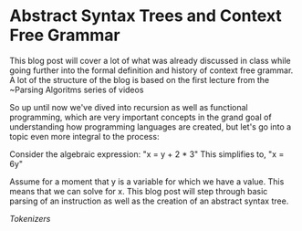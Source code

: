 # Abstract Syntax Trees and Context Free Grammar

This blog post will cover a lot of what was already discussed in class while going further into the formal definition and history of context free grammar.
A lot of the structure of the blog is based on the first lecture from the ~Parsing Algoritms series of videos 

So up until now we've dived into recursion as well as functional programming, which are very important concepts in the grand goal of understanding how
programming languages are created, but let's go into a topic even more integral to the process: 

Consider the algebraic expression: "x = y + 2 * 3" 
This simplifies to, "x = 6y" 

Assume for a moment that y is a variable for which we have a value. This means that we can solve for x. This blog post will step through basic parsing 
of an instruction as well as the creation of an abstract syntax tree. 

*Tokenizers*

